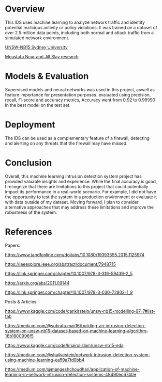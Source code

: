 # Overview
This IDS uses machine learning to analyze network traffic and identify potential malicious activity or policy violations. It was trained on a dataset of over 2.5 million data points, including both normal and attack traffic from a simulated network environment.

[UNSW-NB15 Sydney University](https://research.unsw.edu.au/projects/unsw-nb15-dataset)

[Moustafa Nour and Jill Slay research](https://ieeexplore.ieee.org/abstract/document/7348942)


# Models & Evaluation
Supervised models and neural networks was used in this project, aswell as feature importance for presentation purposes.
evaluated using precision, recall, f1-score and accuracy metrics, 
Accuracy went from 0.92 to 0.99990 in the best model on the test set.

# Deployment
The IDS can be used as a complementary feature of a firewall, detecting and alerting on any threats that the firewall may have missed.

# Conclusion
Overall, this machine learning intrusion detection system project has provided valuable insights and experience. While the final accuracy is good, I recognize that there are limitations to this project that could potentially impact its performance in a real-world scenario. For example, I did not have the opportunity to test the system in a production environment or evaluate it with data outside of my dataset. Moving forward, I plan to consider alternative approaches that may address these limitations and improve the robustness of the system.


# References

Papers:

https://www.tandfonline.com/doi/abs/10.1080/19393555.2015.1125974

https://ieeexplore.ieee.org/abstract/document/7948715

https://link.springer.com/chapter/10.1007/978-3-319-59439-2_5

https://arxiv.org/abs/2011.09144

https://link.springer.com/chapter/10.1007/978-3-030-72802-1_9

Posts & Articles:

https://www.kaggle.com/code/carlkirstein/unsw-nb15-modelling-97-7#list-tab

https://medium.com/@subrata.maji16/building-an-intrusion-detection-system-on-unsw-nb15-dataset-based-on-machine-learning-algorithm-16b1600996f5

https://www.kaggle.com/code/khairulislam/unsw-nb15-eda

https://medium.com/@shailvestein/network-intrusion-detection-system-using-machine-learning-ea59a7fd0bb4

https://medium.com/@mangeshchoudhari/application-of-machine-learning-in-network-intrusion-detection-systems-48490ec6740e